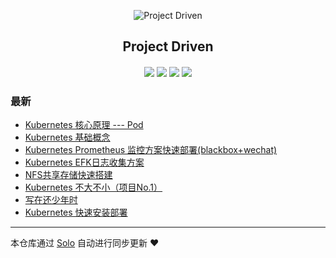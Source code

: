 <p align="center"><img alt="Project Driven" src="https://img.hacpai.com/file/2019/07/大白-10b16219.png"></p><h2 align="center">
Project Driven
</h2>

<h4 align="center"></h4>
<p align="center"><a title="Project Driven" target="_blank" href="https://github.com/etscript/solo-blog"><img src="https://img.shields.io/github/last-commit/etscript/solo-blog.svg?style=flat-square&color=FF9900"></a>
<a title="GitHub repo size in bytes" target="_blank" href="https://github.com/etscript/solo-blog"><img src="https://img.shields.io/github/repo-size/etscript/solo-blog.svg?style=flat-square"></a>
<a title="Solo Version" target="_blank" href="https://github.com/b3log/solo/releases"><img src="https://img.shields.io/badge/solo-3.6.7-f1e05a.svg?style=flat-square&color=blueviolet"></a>
<a title="Hits" target="_blank" href="https://github.com/b3log/hits"><img src="https://hits.b3log.org/etscript/solo-blog.svg"></a></p>

### 最新

* [Kubernetes 核心原理 --- Pod](http://project-driven.xyz/kubernetes-pod)
* [Kubernetes 基础概念](http://project-driven.xyz/kubernetes-conception)
* [Kubernetes Prometheus 监控方案快速部署(blackbox+wechat)](http://project-driven.xyz/hello-prometheus)
* [Kubernetes EFK日志收集方案](http://project-driven.xyz/hello-EFK)
* [NFS共享存储快速搭建](http://project-driven.xyz/hello-nfs)
* [Kubernetes 不大不小（项目No.1）](http://project-driven.xyz/hello-projectone)
* [写在还少年时](http://project-driven.xyz/articles/2019/07/16/1563265477316.html)
* [Kubernetes 快速安装部署](http://project-driven.xyz/hello-Kubernetes)



---

本仓库通过 [Solo](https://github.com/b3log/solo) 自动进行同步更新 ❤️ 